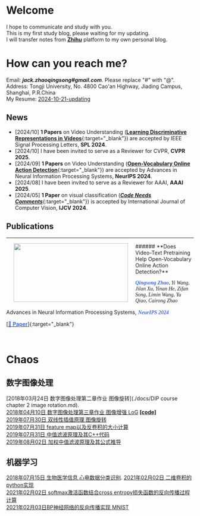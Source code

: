 # Welcome
I hope to communicate and study with you.
<br>This is my first study blog, please waiting for my updating. 
<br>I will transfer notes from [**Zhihu**](https://www.zhihu.com/people/zhao-qing-song-68-22/activities) platform to my own personal blog.

# How can you reach me?
Email: ***jack.zhaoqingsong#gmail.com***. Please replace "#" with "@". 
<br>Address: Tongji University, No. 4800 Cao'an Highway, Jiading Campus, Shanghai, P.R.China
<br>My Resume: [2024-10-21-updating](https://aicarrier.feishu.cn/wiki/GxWFwJwsQimlEmk2i6ycQTAVnsh?from=from_copylink)

## News
- [2024/10] **1 Papers** on Video Understanding ([**Learning Discriminative Representations in Videos**](https://github.com/ZQSIAT/AEDC){:target="_blank"}) are accepted by IEEE Signal Processing Letters, **SPL 2024**.
- [2024/10] I have been invited to serve as a Reviewer for CVPR, **CVPR 2025**.
- [2024/09] **1 Papers** on Video Understanding ([**Open-Vocabulary Online Action Detection**](https://github.com/OpenGVLab/OV-OAD){:target="_blank"}) are accepted by Advances in Neural Information Processing Systems, **NeurIPS 2024**.
- [2024/08] I have been invited to serve as a Reviewer for AAAI, **AAAI 2025**.
- [2024/05] **1 Paper** on visual classification ([***Code Needs Comments***](https://link.springer.com/article/10.1007/s11263-024-02080-0){:target="_blank"}) is accepted by International Journal of Computer Vision, **IJCV 2024**.


## Publications
<hr />
<img src="https://i.postimg.cc/4dMR8CCY/overall.png" width="307" height="158"   align="left" hspace="20" vspace="0"/>
###### **Does Video-Text Pretraining Help Open-Vocabulary Online Action Detection?** 

<font face="Georgia"><I></I></font>**<font face="Georgia" color="RoyalBlue"><I><B>Qingsong Zhao</B></I></font>**<font face="Georgia"><I>, Yi Wang, Jilan Xu, Yinan He, Zifan Song, Limin Wang, Yu Qiao, Cairong Zhao</I></font>

Advances in Neural Information Processing Systems, **<font face="Georgia" color="RoyalBlue"><I><B>NeurIPS 2024</B></I></font>**

[[<font color="RoyalBlue"><B>📃 Paper</B></font>]](https://openreview.net/pdf?id=PWzB2V2b6R){:target="_blank"}

<br>


# Chaos
## 数字图像处理
[2018年03月24日 数字图像处理第二章作业 图像旋转](./docs/DIP course chapter 2 image rotation.md).
<br>[2018年04月10日 数字图像处理第三章作业 图像增强 LoG](https://zhuanlan.zhihu.com/p/35239779)
[**\[code\]**](https://github.com/ZQSIAT/blog_code/blob/master/DIP%20Chapter3%20image%20intensification/image_intensification.cpp)
<br>[2019年07月30日 双线性插值原理 图像旋转](https://note.youdao.com/share/?token=A70902EBA0E048FCA506853FE72C0AE1&gid=89870316)
<br>[2019年07月31日 feature map以及反卷积的大小计算](http://note.youdao.com/groupshare/?token=C74CA57A7DCA4FD391295628980DF651&gid=89870316)
<br>[2019年07月31日 中值滤波原理及其C++代码](http://note.youdao.com/groupshare/?token=76567AC7DAB54DEC804E0626E0380E32&gid=89870316)
<br>[2019年08月02日 加权中值滤波原理及其公式推导](https://note.youdao.com/share/?token=8FA3D0281A964C1BA3A6C71059284881&gid=89870316)
## 机器学习
[2018年07月15日 生物医学信息 心电数据分类识别](https://zhuanlan.zhihu.com/p/39771706).
[2021年02月02日 二维卷积的python实现](./docs/convolution.md)
<br>[2021年02月02日 softmax激活函数结合cross entropy损失函数的反向传播过程计算](http://note.youdao.com/groupshare/?token=60D47E0873964BFFB5982AFDF38B200F&gid=89870316)
<br>[2021年02月03日BP神经网络的反向传播实现 MNIST](http://note.youdao.com/groupshare/?token=8B3A2602C97549A3A5B565B8D6E6A51A&gid=89870316)









